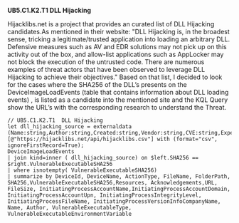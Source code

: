**UB5.C1.K2.T1  DLL Hijacking**

Hijacklibs.net is a project that provides an curated list of DLL Hijacking candidates.As mentioned in their website: "DLL Hijacking is, in the broadest sense, tricking a legitimate/trusted application into loading an arbitrary DLL. Defensive measures such as AV and EDR solutions may not pick up on this activity out of the box, and allow-list applications such as AppLocker may not block the execution of the untrusted code. There are numerous examples of threat actors that have been observed to leverage DLL Hijacking to achieve their objectives."
Based on that list, I decided to look for the cases where the SHA256 of the DLL’s presents on the DeviceImageLoadEvents (table that contains information about DLL loading events) , is listed as a candidate into the mentioned site and the KQL Query show the URL’s with the corresponding research to understand the Threat.
```
// UB5.C1.K2.T1  DLL Hijacking
let dll_hijacking_source = externaldata
(Name:string,Author:string,Created:string,Vendor:string,CVE:string,ExpectedLocations:string,VulnerableExecutablePath:string,VulnerableExecutableType:string,VulnerableExecutableAutoElevated:string,VulnerableExecutablePrivilegeEscalation:string,VulnerableExecutableCondition:string,VulnerableExecutableSHA256:string,VulnerableExecutableEnvironmentVariable:string,Resources:string,Acknowledgements:string,URL:string)
[@"https://hijacklibs.net/api/hijacklibs.csv"] with (format="csv", ignoreFirstRecord=True);
DeviceImageLoadEvents
| join kind=inner ( dll_hijacking_source) on $left.SHA256 == $right.VulnerableExecutableSHA256
| where isnotempty( VulnerableExecutableSHA256)
| summarize by DeviceId, DeviceName, ActionType, FileName, FolderPath, SHA256,VulnerableExecutableSHA256,Resources, Acknowledgements,URL, FileSize, InitiatingProcessAccountName,InitiatingProcessAccountDomain, InitiatingProcessAccountUpn, InitiatingProcessIntegrityLevel, InitiatingProcessFileName, InitiatingProcessVersionInfoCompanyName, Name, Author, VulnerableExecutableType, VulnerableExecutableEnvironmentVariable
```
